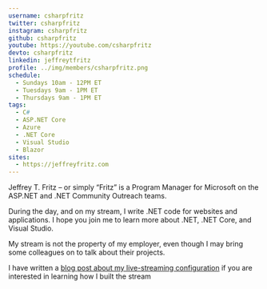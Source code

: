 ```yaml
---
username: csharpfritz
twitter: csharpfritz
instagram: csharpfritz
github: csharpfritz
youtube: https://youtube.com/csharpfritz
devto: csharpfritz
linkedin: jeffreytfritz
profile: ../img/members/csharpfritz.png
schedule:
  - Sundays 10am - 12PM ET
  - Tuesdays 9am - 1PM ET
  - Thursdays 9am - 1PM ET
tags:
  - C#
  - ASP.NET Core
  - Azure
  - .NET Core
  - Visual Studio
  - Blazor
sites:
  - https://jeffreyfritz.com
---
```


Jeffrey T. Fritz – or simply “Fritz” is a Program Manager for Microsoft on the ASP.NET and .NET Community Outreach teams.

During the day, and on my stream, I write .NET code for websites and applications. I hope you join me to learn more about .NET, .NET Core, and Visual Studio.

My stream is not the property of my employer, even though I may bring some colleagues on to talk about their projects.

I have written a [blog post about my live-streaming configuration](https://jeffreyfritz.com/2019/01/live-streaming-setup-2019-edition) if you are interested in learning how I built the stream
